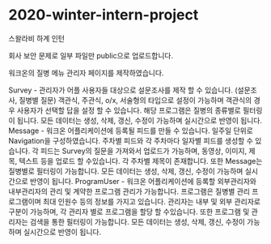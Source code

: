 # 2020-winter-intern-project

스왈라비 하계 인턴 

회사 보안 문제로 일부 파일만 public으로 업로드합니다.

워크온의 질병 메뉴 관리자 페이지를 제작하였습니다.

Survey - 관리자가 어플 사용자들 대상으로 설문조사를 제작 할 수 있습니다. (설문조사, 질병별 질문)
         객관식, 주관식, o/x, 서술형의 타입으로 설정이 가능하며 객관식의 경우 사용자가 선택할 답을 설정 할 수 있습니다.
         해당 프로그램은 질병의 종류별로 필터링이 됩니다.
         모든 데이터는 생성, 삭제, 갱신, 수정이 가능하며 실시간으로 반영이 됩니다.
Message - 워크온 어플리케이션에 등록될 피드를 만들 수 있습니다.
          일주일 단위로 Navigation을 구성하였습니다.
          주차별 피드와 각 주차마다 일자별 피드를 생성할 수 있습니다.
          각 피드는 Survey의 질문을 가져와서 업로드가 가능하며, 동영상, 이미지, 제목, 텍스트 등을 업로드 할 수있습니다.
          각 주차별 제목이 존재합니다.
          또한 Message는 질병별로 필터링이 가능합니다.
          모든 데이터는 생성, 삭제, 갱신, 수정이 가능하며 실시간으로 반영이 됩니다.
ProgramUser - 워크온 어플리케이션에 등록할 외부관리자와 내부관리자의 관리 및 계약한 프로그램 관리가 가능합니다.
              프로그램은 질병별 관리 프로그램이며 최대 인원수 등의 정보를 가지고 있습니다.
              관리자는 내부 및 외부 관리자로 구분이 가능하며, 각 관리자 별로 프로그램을 할당 할 수있습니다.
              또한 프로그램 및 관리자는 검색을 통한 필터링이 가능합니다.
              모든 데이터는 생성, 삭제, 갱신, 수정이 가능하며 실시간으로 반영이 됩니다.
 
